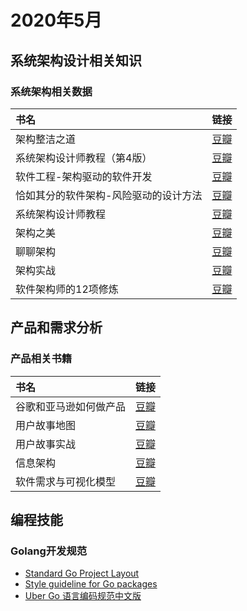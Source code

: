 # 2020年5月

## 系统架构设计相关知识

### 系统架构相关数据

| 书名 | 链接 |
| :-------- | :-------- |
| 架构整洁之道 | [豆瓣](https://book.douban.com/subject/30333919/) |
| 系统架构设计师教程（第4版） | [豆瓣](https://book.douban.com/subject/27127060/) |
| 软件工程-架构驱动的软件开发 | [豆瓣](https://book.douban.com/subject/27004940/) |
| 恰如其分的软件架构-风险驱动的设计方法 | [豆瓣](https://book.douban.com/subject/24872314/) |
| 系统架构设计师教程 | [豆瓣](https://book.douban.com/subject/3800720/) |
| 架构之美 | [豆瓣](https://book.douban.com/subject/5311566/) |
| 聊聊架构 | [豆瓣](https://book.douban.com/subject/27034443/) |
| 架构实战 | [豆瓣](https://book.douban.com/subject/4818685/) |
| 软件架构师的12项修炼 | [豆瓣](https://book.douban.com/subject/10746257/) |

## 产品和需求分析

### 产品相关书籍

| 书名 | 链接 |
| :-------- | :-------- |
| 谷歌和亚马逊如何做产品 | [豆瓣](https://book.douban.com/subject/25879027/) |
| 用户故事地图 | [豆瓣](https://book.douban.com/subject/26760348/) |
| 用户故事实战 | [豆瓣](https://book.douban.com/subject/30455386/) |
| 信息架构 | [豆瓣](https://book.douban.com/subject/26809374/) |
| 软件需求与可视化模型 | [豆瓣](https://book.douban.com/subject/27112586/) |

## 编程技能

### Golang开发规范

- [Standard Go Project Layout](https://github.com/golang-standards/project-layout)
- [Style guideline for Go packages](https://rakyll.org/style-packages/)
- [Uber Go 语言编码规范中文版](https://github.com/xxjwxc/uber_go_guide_cn)




